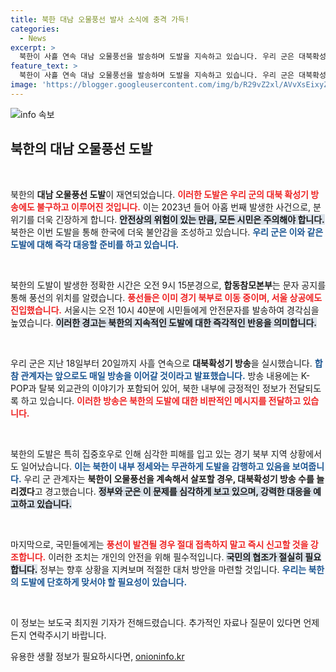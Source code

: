 ```yaml
---
title: 북한 대남 오물풍선 발사 소식에 충격 가득!
categories:
  - News
excerpt: >
  북한이 사흘 연속 대남 오물풍선을 발송하며 도발을 지속하고 있습니다. 우리 군은 대북확성기 방송으로 경고했지만, 북한은 끈질기게 오물풍선을 날리고 있습니다. 이 상황의 배경과 군의 대응을 자세히 알아보세요.
feature_text: >
  북한이 사흘 연속 대남 오물풍선을 발송하며 도발을 지속하고 있습니다. 우리 군은 대북확성기 방송으로 경고했지만, 북한은 끈질기게 오물풍선을 날리고 있습니다. 이 상황의 배경과 군의 대응을 자세히 알아보세요.
image: 'https://blogger.googleusercontent.com/img/b/R29vZ2xl/AVvXsEixyZcFfHzMRdzZMjFBmAUKJYCLCGyLL1o632UiGVXcaFdKo_bkvkuCioo0uUKlGfBVcT3P84aROyZIXSBEx3Aw5nCQ3pTgDom1WDC4m8eifvWiAmWEEVb4x6G_l8C0QH225ldMjyaFvpxGEBGNO37VmDTDMHGhJPq73UglMfDca1-0aw/s1600/blogspot.png'
---
```


<p><img src="https://blogger.googleusercontent.com/img/b/R29vZ2xl/AVvXsEixyZcFfHzMRdzZMjFBmAUKJYCLCGyLL1o632UiGVXcaFdKo_bkvkuCioo0uUKlGfBVcT3P84aROyZIXSBEx3Aw5nCQ3pTgDom1WDC4m8eifvWiAmWEEVb4x6G_l8C0QH225ldMjyaFvpxGEBGNO37VmDTDMHGhJPq73UglMfDca1-0aw/s1600/blogspot.png" alt="info 속보" /></p>

<h2 data-ke-size="size26">북한의 대남 오물풍선 도발</h2>

<p data-ke-size="size16">&nbsp;</p>

<p>북한의 <b>대남 오물풍선 도발</b>이 재연되었습니다. <b><span style="color: #ee2323;">이러한 도발은 우리 군의 대북 확성기 방송에도 불구하고 이루어진 것입니다.</span></b> 이는 2023년 들어 아홉 번째 발생한 사건으로, 분위기를 더욱 긴장하게 합니다. <b><span style="background-color: #21538527;">안전상의 위험이 있는 만큼, 모든 시민은 주의해야 합니다.</span></b> 북한은 이번 도발을 통해 한국에 더욱 불안감을 조성하고 있습니다. <b><span style="color: #1a5490;">우리 군은 이와 같은 도발에 대해 즉각 대응할 준비를 하고 있습니다.</span></b></p>

<p data-ke-size="size16">&nbsp;</p>

<p>북한의 도발이 발생한 정확한 시간은 오전 9시 15분경으로, <b>합동참모본부</b>는 문자 공지를 통해 풍선의 위치를 알렸습니다. <b><span style="color: #ee2323;">풍선들은 이미 경기 북부로 이동 중이며, 서울 상공에도 진입했습니다.</span></b> 서울시는 오전 10시 40분에 시민들에게 안전문자를 발송하여 경각심을 높였습니다. <b><span style="background-color: #21538527;">이러한 경고는 북한의 지속적인 도발에 대한 즉각적인 반응을 의미합니다.</span></b> </p>

<p data-ke-size="size16">&nbsp;</p>

<p>우리 군은 지난 18일부터 20일까지 사흘 연속으로 <b>대북확성기 방송</b>을 실시했습니다. <b><span style="color: #1a5490;">합참 관계자는 앞으로도 매일 방송을 이어갈 것이라고 발표했습니다.</span></b> 방송 내용에는 K-POP과 탈북 외교관의 이야기가 포함되어 있어, 북한 내부에 긍정적인 정보가 전달되도록 하고 있습니다. <b><span style="color: #ee2323;">이러한 방송은 북한의 도발에 대한 비판적인 메시지를 전달하고 있습니다.</span></b></p>

<p data-ke-size="size16">&nbsp;</p>

<p>북한의 도발은 특히 집중호우로 인해 심각한 피해를 입고 있는 경기 북부 지역 상황에서도 일어났습니다. <b><span style="color: #1a5490;">이는 북한이 내부 정세와는 무관하게 도발을 감행하고 있음을 보여줍니다.</span></b> 우리 군 관계자는 <b>북한이 오물풍선을 계속해서 살포할 경우, 대북확성기 방송 수를 늘리겠다</b>고 경고했습니다. <b><span style="background-color: #21538527;">정부와 군은 이 문제를 심각하게 보고 있으며, 강력한 대응을 예고하고 있습니다.</span></b></p>

<p data-ke-size="size16">&nbsp;</p>

<p>마지막으로, 국민들에게는 <b><span style="color: #ee2323;">풍선이 발견될 경우 절대 접촉하지 말고 즉시 신고할 것을 강조합니다.</span></b> 이러한 조치는 개인의 안전을 위해 필수적입니다. <b><span style="background-color: #21538527;">국민의 협조가 절실히 필요합니다.</span></b> 정부는 향후 상황을 지켜보며 적절한 대처 방안을 마련할 것입니다. <b><span style="color: #1a5490;">우리는 북한의 도발에 단호하게 맞서야 할 필요성이 있습니다.</span></b></p>

<p data-ke-size="size16">&nbsp;</p>

<p>이 정보는 보도국 최지원 기자가 전해드렸습니다. 추가적인 자료나 질문이 있다면 언제든지 연락주시기 바랍니다.</p>
유용한 생활 정보가 필요하시다면, <a href="https://onioninfo.kr" rel="dofollow">onioninfo.kr</a>



